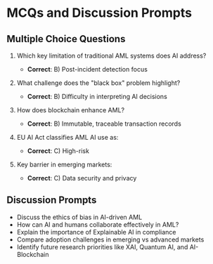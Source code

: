 # MCQs and Discussion Prompts

## Multiple Choice Questions
1. Which key limitation of traditional AML systems does AI address?
   - **Correct**: B) Post-incident detection focus

2. What challenge does the "black box" problem highlight?
   - **Correct**: B) Difficulty in interpreting AI decisions

3. How does blockchain enhance AML?
   - **Correct**: B) Immutable, traceable transaction records

4. EU AI Act classifies AML AI use as:
   - **Correct**: C) High-risk

5. Key barrier in emerging markets:
   - **Correct**: C) Data security and privacy

## Discussion Prompts
- Discuss the ethics of bias in AI-driven AML
- How can AI and humans collaborate effectively in AML?
- Explain the importance of Explainable AI in compliance
- Compare adoption challenges in emerging vs advanced markets
- Identify future research priorities like XAI, Quantum AI, and AI-Blockchain
